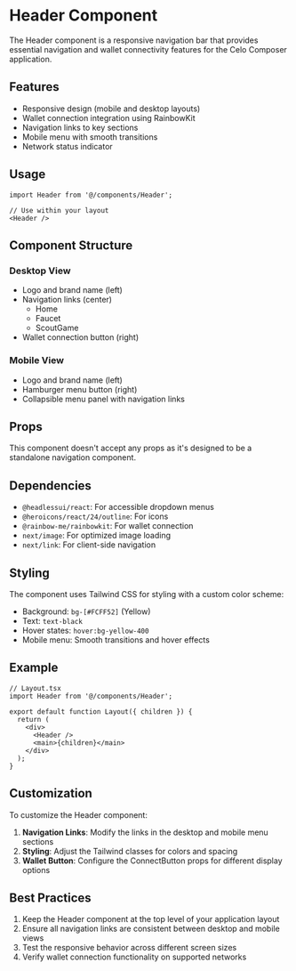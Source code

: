 # Header Component

The Header component is a responsive navigation bar that provides essential navigation and wallet connectivity features for the Celo Composer application.

## Features

- Responsive design (mobile and desktop layouts)
- Wallet connection integration using RainbowKit
- Navigation links to key sections
- Mobile menu with smooth transitions
- Network status indicator

## Usage

```tsx
import Header from '@/components/Header';

// Use within your layout
<Header />
```

## Component Structure

### Desktop View
- Logo and brand name (left)
- Navigation links (center)
  - Home
  - Faucet
  - ScoutGame
- Wallet connection button (right)

### Mobile View
- Logo and brand name (left)
- Hamburger menu button (right)
- Collapsible menu panel with navigation links

## Props

This component doesn't accept any props as it's designed to be a standalone navigation component.

## Dependencies

- `@headlessui/react`: For accessible dropdown menus
- `@heroicons/react/24/outline`: For icons
- `@rainbow-me/rainbowkit`: For wallet connection
- `next/image`: For optimized image loading
- `next/link`: For client-side navigation

## Styling

The component uses Tailwind CSS for styling with a custom color scheme:
- Background: `bg-[#FCFF52]` (Yellow)
- Text: `text-black`
- Hover states: `hover:bg-yellow-400`
- Mobile menu: Smooth transitions and hover effects

## Example

```tsx
// Layout.tsx
import Header from '@/components/Header';

export default function Layout({ children }) {
  return (
    <div>
      <Header />
      <main>{children}</main>
    </div>
  );
}
```

## Customization

To customize the Header component:

1. **Navigation Links**: Modify the links in the desktop and mobile menu sections
2. **Styling**: Adjust the Tailwind classes for colors and spacing
3. **Wallet Button**: Configure the ConnectButton props for different display options

## Best Practices

1. Keep the Header component at the top level of your application layout
2. Ensure all navigation links are consistent between desktop and mobile views
3. Test the responsive behavior across different screen sizes
4. Verify wallet connection functionality on supported networks 